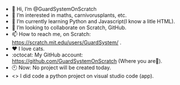 - 👋 Hi, I’m @GuardSystemOnScratch
- 👀 I’m interested in maths, carnivorusplants, etc.
- 🌱 I’m currently learning Python and Javascript(I know a litle HTML).
- 💞️ I’m looking to collaborate on Scratch, GitHub.
- 📫 How to reach me, on Scratch: https://scratch.mit.edu/users/GuardSystem/ .
- ❤ I love cats.
- :octocat: My GitHub account: https://github.com/GuardSystemOnScratch (Where you are🤣).
- 🕙 Now: No project will be created today.
- <> I did code a python project on visual studio code (app).
